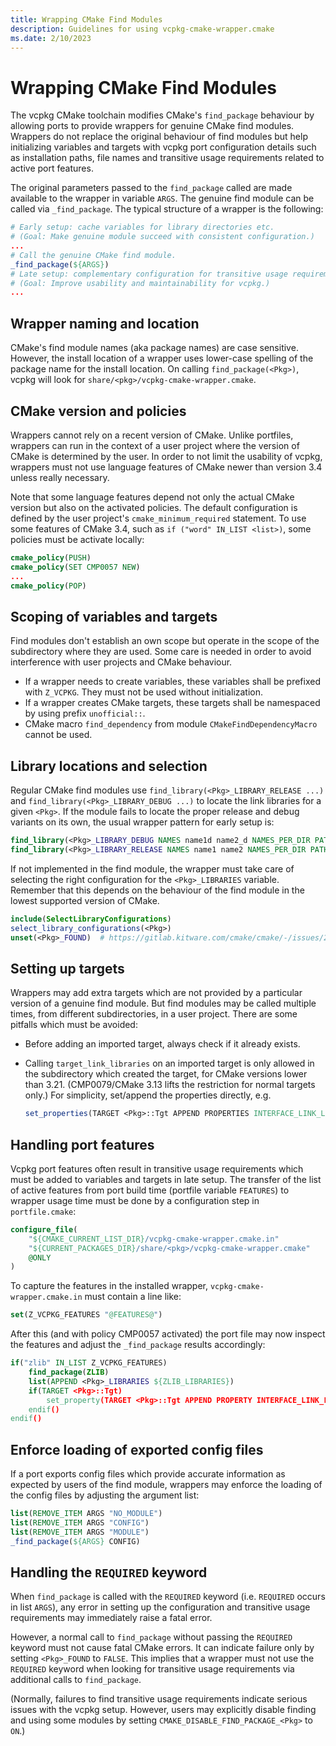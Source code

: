 ```yaml
---
title: Wrapping CMake Find Modules
description: Guidelines for using vcpkg-cmake-wrapper.cmake
ms.date: 2/10/2023
---
```

# Wrapping CMake Find Modules

The vcpkg CMake toolchain modifies CMake's `find_package` behaviour by allowing
ports to provide wrappers for genuine CMake find modules. Wrappers do not
replace the original behaviour of find modules but help initializing variables
and targets with vcpkg port configuration details such as installation paths,
file names and transitive usage requirements related to active port features.

The original parameters passed to the `find_package` called are made available
to the wrapper in variable `ARGS`. The genuine find module can be called via
`_find_package`. The typical structure of a wrapper is the following:

```cmake
# Early setup: cache variables for library directories etc.
# (Goal: Make genuine module succeed with consistent configuration.)
...
# Call the genuine CMake find module.
_find_package(${ARGS})
# Late setup: complementary configuration for transitive usage requirements etc.
# (Goal: Improve usability and maintainability for vcpkg.)
...
```

## Wrapper naming and location

CMake's find module names (aka package names) are case sensitive. However, the
install location of a wrapper uses lower-case spelling of the package name for
the install location. On calling `find_package(<Pkg>)`, vcpkg will look for
`share/<pkg>/vcpkg-cmake-wrapper.cmake`.


## CMake version and policies

Wrappers cannot rely on a recent version of CMake. Unlike portfiles, wrappers
can run in the context of a user project where the version of CMake is determined
by the user. In order to not limit the usability of vcpkg, wrappers must not use
language features of CMake newer than version 3.4 unless really necessary.

Note that some language features depend not only the actual CMake version but
also on the activated policies. The default configuration is defined by the user
project's `cmake_minimum_required` statement. To use some features of CMake 3.4,
such as `if ("word" IN_LIST <list>)`, some policies must be activate locally:

```cmake
cmake_policy(PUSH)
cmake_policy(SET CMP0057 NEW)
...
cmake_policy(POP)
```


## Scoping of variables and targets

Find modules don't establish an own scope but operate in the scope of the
subdirectory where they are used. Some care is needed in order to avoid
interference with user projects and CMake behaviour.

- If a wrapper needs to create variables, these variables shall be prefixed
  with `Z_VCPKG`. They must not be used without initialization.
- If a wrapper creates CMake targets, these targets shall be namespaced by
  using prefix `unofficial::`.
- CMake macro `find_dependency` from module `CMakeFindDependencyMacro` cannot
  be used.


## Library locations and selection

Regular CMake find modules use `find_library(<Pkg>_LIBRARY_RELEASE ...)` and
`find_library(<Pkg>_LIBRARY_DEBUG ...)` to locate the link libraries for a
given `<Pkg>`. If the module fails to locate the proper release and debug
variants on its own, the usual wrapper pattern for early setup is:

```cmake
find_library(<Pkg>_LIBRARY_DEBUG NAMES name1d name2_d NAMES_PER_DIR PATHS "${_VCPKG_INSTALLED_DIR}/${VCPKG_TARGET_TRIPLET}/debug/lib" NO_DEFAULT_PATH)
find_library(<Pkg>_LIBRARY_RELEASE NAMES name1 name2 NAMES_PER_DIR PATHS "${_VCPKG_INSTALLED_DIR}/${VCPKG_TARGET_TRIPLET}/lib" NO_DEFAULT_PATH)
```

If not implemented in the find module, the wrapper must take care of selecting
the right configuration for the `<Pkg>_LIBRARIES` variable. Remember that this
depends on the behaviour of the find module in the lowest supported version of
CMake.

```cmake
include(SelectLibraryConfigurations)
select_library_configurations(<Pkg>)
unset(<Pkg>_FOUND)  # https://gitlab.kitware.com/cmake/cmake/-/issues/22509
```


## Setting up targets

Wrappers may add extra targets which are not provided by a particular version
of a genuine find module. But find modules may be called multiple times, from
different subdirectories, in a user project. There are some pitfalls which must
be avoided:

- Before adding an imported target, always check if it already exists.
- Calling `target_link_libraries` on an imported target is only allowed in the
  subdirectory which created the target, for CMake versions lower than 3.21.
  (CMP0079/CMake 3.13 lifts the restriction for normal targets only.) 
  For simplicity, set/append the properties directly, e.g.
  
  ```cmake
  set_properties(TARGET <Pkg>::Tgt APPEND PROPERTIES INTERFACE_LINK_LIBRARIES some::lib)
  ```


## Handling port features

Vcpkg port features often result in transitive usage requirements which must
be added to variables and targets in late setup. The transfer of the list of
active features from port build time (portfile variable `FEATURES`) to wrapper
usage time must be done by a configuration step in `portfile.cmake`:

```cmake
configure_file(
    "${CMAKE_CURRENT_LIST_DIR}/vcpkg-cmake-wrapper.cmake.in"
    "${CURRENT_PACKAGES_DIR}/share/<pkg>/vcpkg-cmake-wrapper.cmake"
    @ONLY
)
```

To capture the features in the installed wrapper, `vcpkg-cmake-wrapper.cmake.in`
must contain a line like:

```cmake
set(Z_VCPKG_FEATURES "@FEATURES@")
```

After this (and with policy CMP0057 activated) the port file may now inspect
the features and adjust the `_find_package` results accordingly:

```cmake
if("zlib" IN_LIST Z_VCPKG_FEATURES)
    find_package(ZLIB)
    list(APPEND <Pkg>_LIBRARIES ${ZLIB_LIBRARIES})
    if(TARGET <Pkg>::Tgt)
        set_property(TARGET <Pkg>::Tgt APPEND PROPERTY INTERFACE_LINK_LIBRARIES ZLIB::ZLIB)
    endif()
endif()
```


## Enforce loading of exported config files

If a port exports config files which provide accurate information as expected
by users of the find module, wrappers may enforce the loading of the config
files by adjusting the argument list:

```cmake
list(REMOVE_ITEM ARGS "NO_MODULE")
list(REMOVE_ITEM ARGS "CONFIG")
list(REMOVE_ITEM ARGS "MODULE")
_find_package(${ARGS} CONFIG)
```


## Handling the `REQUIRED` keyword

When `find_package` is called with the `REQUIRED` keyword (i.e. `REQUIRED`
occurs in list `ARGS`), any error in setting up the configuration and transitive
usage requirements may immediately raise a fatal error.

However, a normal call to `find_package` without passing the `REQUIRED` keyword
must not cause fatal CMake errors. It can indicate failure only by setting
`<Pkg>_FOUND` to `FALSE`. This implies that a wrapper must not use the
`REQUIRED` keyword when looking for transitive usage requirements via additional
calls to `find_package`.

(Normally, failures to find transitive usage requirements indicate serious
issues with the vcpkg setup. However, users may explicitly disable finding and
using some modules by setting `CMAKE_DISABLE_FIND_PACKAGE_<Pkg>` to `ON`.)
